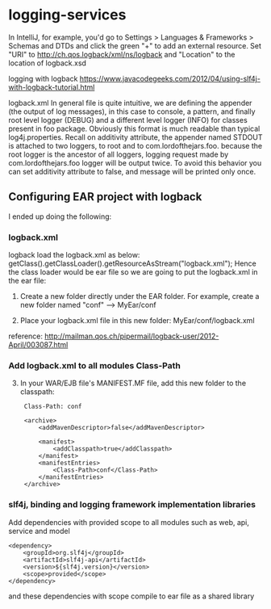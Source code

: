 # logging-services

In IntelliJ, for example, you'd go to Settings > Languages & Frameworks > Schemas and DTDs and click the green "+" to add an external resource.
Set "URI" to http://ch.qos.logback/xml/ns/logback and "Location" to the location of logback.xsd

logging with logback
https://www.javacodegeeks.com/2012/04/using-slf4j-with-logback-tutorial.html

logback.xml
In general file is quite intuitive, we are defining the appender (the output of log messages), in this case to console, a pattern, and finally root level logger (DEBUG) and a different level logger (INFO) for classes present in foo package.
Obviously this format is much readable than typical log4j.properties. Recall on additivity attribute, the appender named STDOUT is attached to two loggers, to root and to com.lordofthejars.foo. because the root logger is the ancestor of all loggers, logging request made by com.lordofthejars.foo logger will be output twice. To avoid this behavior you can set additivity attribute to false, and message will be printed only once.



## Configuring EAR project with logback
I ended up doing the following:

### logback.xml
logback load the logback.xml as below:
getClass().getClassLoader().getResourceAsStream("logback.xml");
Hence the class loader would be ear file so we are going 
to put the logback.xml in the ear file:

1. Create a new folder directly under the EAR folder. 
For example, create a new folder named "conf" --> MyEar/conf

2. Place your logback.xml file in this new folder: 
MyEar/conf/logback.xml

reference: http://mailman.qos.ch/pipermail/logback-user/2012-April/003087.html

### Add logback.xml to all modules Class-Path
3. In your WAR/EJB file's MANIFEST.MF file, add this new folder to the 
classpath:
        
        Class-Path: conf

        <archive>
            <addMavenDescriptor>false</addMavenDescriptor>
        
            <manifest>
                <addClasspath>true</addClasspath>
            </manifest>
            <manifestEntries>
                <Class-Path>conf</Class-Path>
            </manifestEntries>
        </archive>

### slf4j, binding and logging framework implementation libraries
Add dependencies with provided scope to all modules such as web, api, service and model

    <dependency>
        <groupId>org.slf4j</groupId>
        <artifactId>slf4j-api</artifactId>
        <version>${slf4j.version}</version>
        <scope>provided</scope>
    </dependency>    

and these dependencies with scope compile to ear file as a shared library